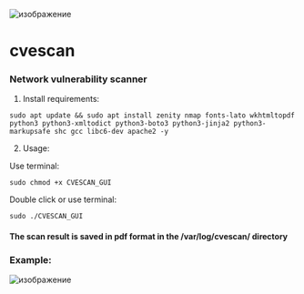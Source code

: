 
![изображение](https://user-images.githubusercontent.com/37213906/171957459-30187c8d-aa61-404c-a402-815d11430399.png)

# cvescan
### Network vulnerability scanner

1. Install requirements:

```
sudo apt update && sudo apt install zenity nmap fonts-lato wkhtmltopdf python3 python3-xmltodict python3-boto3 python3-jinja2 python3-markupsafe shc gcc libc6-dev apache2 -y
```

2. Usage:

Use terminal:
```
sudo chmod +x CVESCAN_GUI
```

Double click or use terminal:

```
sudo ./CVESCAN_GUI
```

#### The scan result is saved in pdf format in the /var/log/cvescan/ directory


### Example:

![изображение](https://user-images.githubusercontent.com/37213906/171044652-25efb263-d5d6-459d-9d7c-40b13ac23551.png)

